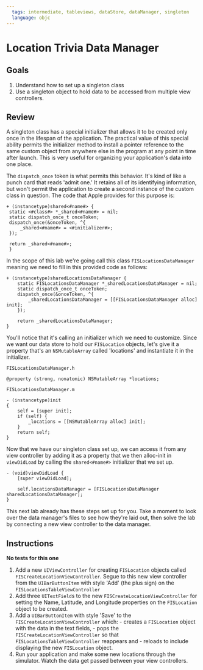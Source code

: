 ```yaml
---
  tags: intermediate, tableviews, dataStore, dataManager, singleton
  language: objc
---
```


# Location Trivia Data Manager

## Goals

1. Understand how to set up a singleton class
1. Use a singleton object to hold data to be accessed from multiple view controllers.

## Review

A singleton class has a special initializer that allows it to be created only once in the lifespan of the application. The practical value of this special ability permits the initializer method to install a pointer reference to the same custom object from anywhere else in the program at any point in time after launch. This is very useful for organizing your application's data into one place.

The `dispatch_once` token is what permits this behavior. It's kind of like a punch card that reads 'admit one.' It retains all of its identifying information, but won't permit the application to create a second instance of the custom class in question. The code that Apple provides for this purpose is: 

   ```
  + (instancetype)shared<#name#> {
    static <#class#> *_shared<#name#> = nil;
    static dispatch_once_t onceToken;
    dispatch_once(&onceToken, ^{
        _shared<#name#> = <#initializer#>;
    });

    return _shared<#name#>;
    }
   ```
In the scope of this lab we're going call this class `FISLocationsDataManager` meaning we need to fill in this provided code as follows:

```
+ (instancetype)sharedLocationsDataManager {
    static FISLocationsDataManager *_sharedLocationsDataManager = nil;
    static dispatch_once_t onceToken;
    dispatch_once(&onceToken, ^{
        _sharedLocationsDataManager = [[FISLocationsDataManager alloc] init];
    });

    return _sharedLocationsDataManager;
}
```
You'll notice that it's calling an initializer which we need to customize. Since we want our data store to hold our `FISLocation` objects, let's give it a property that's an `NSMutableArray` called 'locations' and instantiate it in the initializer.

```
FISLocationsDataManager.h

@property (strong, nonatomic) NSMutableArray *locations;
```

```
FISLocationsDataManager.m

- (instancetype)init
{
    self = [super init];
    if (self) {
        _locations = [[NSMutableArray alloc] init];
    }
    return self;
}
```
Now that we have our singleton class set up, we can access it from any view controller by adding it as a property that we then alloc-init in `viewDidLoad` by calling the `shared<#name#>` initializer that we set up.

```
- (void)viewDidLoad {
	[super viewDidLoad];
	
    self.locationsDataManager = [FISLocationsDataManager sharedLocationsDataManager];
}
```
This next lab already has these steps set up for you. Take a moment to look over the data manager's files to see how they're laid out, then solve the lab by connecting a new view controller to the data manager.

## Instructions

  **No tests for this one**

  1. Add a new `UIViewController` for creating `FISLocation` objects called `FISCreateLocationViewController`. Segue to this new view controller from the `UIBarButtonItem` with style 'Add' (the plus sign) on the `FISLocationsTableViewController`
  1. Add three `UITextField`s to the new `FISCreateLocationViewController` for setting the Name, Latitude, and Longitude properties on the `FISLocation` object to be created.
  1. Add a `UIBarButtonItem` with style 'Save' to the `FISCreateLocationViewController` which:
  	- creates a `FISLocation` object with the data in the text fields, 
  	- pops the `FISCreateLocationViewController` so that `FISLocationsTableViewController` reappears and 
  	- reloads to include displaying the new `FISLocation` object.
  1. Run your application and make some new locations through the simulator. Watch the data get passed between your view controllers.